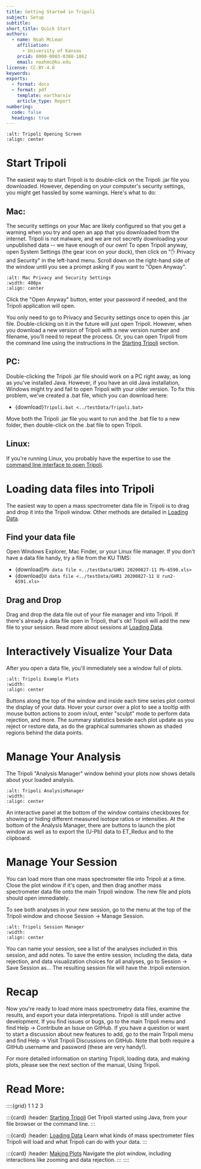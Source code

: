 ```yaml
---
title: Getting Started in Tripoli
subject: Setup
subtitle: 
short_title: Quick Start
authors:
  - name: Noah McLean
    affiliation:
      - University of Kansas
    orcid: 0000-0003-0388-1862
    email: noahmc@ku.edu
license: CC-BY-4.0
keywords: 
exports:
  - format: docx
  - format: pdf
    template: eartharxiv
    article_type: Report
numbering:
  code: false
  headings: true
---
```


```{image} ../graphics/TripoliOpeningScreen.png
:alt: Tripoli Opening Screen
:align: center
```

# Start Tripoli

The easiest way to start Tripoli is to double-click on the Tripoli .jar file you downloaded.  However, depending on your computer's security settings, you might get hassled by some warnings.  Here's what to do:

## Mac:

The security settings on your Mac are likely configured so that you get a warning when you try and open an app that you downloaded from the internet.  Tripoli is not malware, and we are not secretly downloading your unpublished data -- we have enough of our own!  To open Tripoli anyway, open System Settings (the gear icon on your dock), then click on "✋ Privacy and Security" in the left-hand menu. Scroll down on the right-hand side of the window until you see a prompt asking if you want to "Open Anyway". 

```{image} ../graphics/MacPrivacyAndSecuritySettings.png
:alt: Mac Privacy and Security Settings
:width: 400px
:align: center
```

Click the "Open Anyway" button, enter your password if needed, and the Tripoli application will open.  

You only need to go to Privacy and Security settings once to open this .jar file.  Double-clicking on it in the future will just open Tripoli.  However, when you download a new version of Tripoli with a new version number and filename, you'll need to repeat the process.  Or, you can open Tripoli from the command line using the instructions in the [Starting Tripoli](../using_Tripoli/05-StartingTripoli.md "Starting Tripoli") section.

## PC:

Double-clicking the Tripoli .jar file should work on a PC right away, as long as you've installed Java.  However, if you have an old Java installation, Windows might try and fail to open Tripoli with your older version.  To fix this problem, we've created a .bat file, which you can download here:

- {download}`Tripoli.bat <../testData/Tripoli.bat>`

Move both the Tripoli .jar file you want to run and the .bat file to a new folder, then double-click on the .bat file to open Tripoli.

## Linux: 

If you're running Linux, you probably have the expertise to use the [command line interface to open Tripoli](../using_Tripoli/05-StartingTripoli.md "Starting Tripoli").

# Loading data files into Tripoli

The easiest way to open a mass spectrometer data file in Tripoli is to drag and drop it into the Tripoli window.  Other methods are detailed in [Loading Data](../using_Tripoli/06-LoadingData.md "Loading Data").

## Find your data file

Open Windows Explorer, Mac Finder, or your Linux file manager.  If you don't have a data file handy, try a file from the KU TIMS:

- {download}`Pb data file <../testData/GHR1 20200827-11 Pb-6590.xls>`
- {download}`U data file <../testData/GHR1 20200827-11 U run2-6591.xls>`

## Drag and Drop

Drag and drop the data file out of your file manager and into Tripoli.  If there's already a data file open in Tripoli, that's ok!  Tripoli will add the new file to your session.  Read more about sessions at [Loading Data](../using_Tripoli/06-LoadingData.md "Loading Data").

# Interactively Visualize Your Data

After you open a data file, you'll immediately see a window full of plots.  

```{image} ../graphics/ExampleTripoliPlots.png
:alt: Tripoli Example Plots
:width:
:align: center
```

Buttons along the top of the window and inside each time series plot control the display of your data.  Hover your cursor over a plot to see a tooltip with mouse button actions to zoom in/out, enter "sculpt" mode to perform data rejection, and more.  The summary statistics beside each plot update as you reject or restore data, as do the graphical summaries shown as shaded regions behind the data points.

# Manage Your Analysis

The Tripoli "Analysis Manager" window behind your plots now shows details about your loaded analysis.  

```{image} ../graphics/TripoliAnalysisManager.png
:alt: Tripoli AnalysisManager
:width:
:align: center
```

An interactive panel at the bottom of the window contains checkboxes for showing or hiding different measured isotope ratios or intensities.  At the bottom of the Analysis Manager, there are buttons to launch the plot window as well as to export the (U-Pb) data to ET_Redux and to the clipboard.

# Manage Your Session

You can load more than one mass spectrometer file into Tripoli at a time.  Close the plot window if it's open, and then drag another mass spectrometer data file onto the main Tripoli window.  The new file and plots should open immediately.

To see both analyses in your new session, go to the menu at the top of the Tripoli window and choose Session → Manage Session.  

```{image} ../graphics/TripoliManageSessionMenuSelection.png
:alt: Tripoli Session Manager
:width:
:align: center
```

You can name your session, see a list of the analyses included in this session, and add notes.  To save the entire session, including the data, data rejection, and data visualization choices for all analyses, go to Session → Save Session as... The resulting session file will have the .tripoli extension.  

# Recap

Now you're ready to load more mass spectrometry data files, examine the results, and export your data interpretations.  Tripoli is still under active development.  If you find issues or bugs, go to the main Tripoli menu and find Help → Contribute an Issue on GitHub.  If you have a question or want to start a discussion about new features to add, go to the main Tripoli menu and find Help → Visit Tripoli Discussions on GitHub.  Note that both require a GitHub username and password (these are very handy!).

For more detailed information on starting Tripoli, loading data, and making plots, please see the next section of the manual, Using Tripoli.

# Read More:

::::{grid} 1 1 2 3

:::{card}
:header: [Starting Tripoli](../using_Tripoli/05-StartingTripoli.md "Starting Tripoli")
Get Tripoli started using Java, from your file browser or the command line.
:::

:::{card}
:header: [Loading Data](../using_Tripoli/06-LoadingData.md "Loading Data")
Learn what kinds of mass spectrometer files Tripoli will load and what Tripoli can do with your data.
:::

:::{card}
:header: [Making Plots](../using_Tripoli/07-MakingPlots.md "Making Plots")
Navigate the plot window, including interactions like zooming and data rejection.
:::
::::